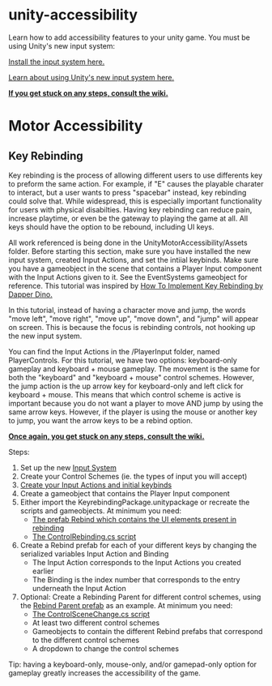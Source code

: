 # unity-accessibility
Learn how to add accessibility features to your unity game. 
You must be using Unity's new input system:

[Install the input system here.](https://docs.unity3d.com/Packages/com.unity.inputsystem@1.5/manual/Installation.html)

[Learn about using Unity's new input system here.](https://gamedevbeginner.com/input-in-unity-made-easy-complete-guide-to-the-new-system/)

**[If you get stuck on any steps, consult the wiki.](https://github.com/krs9851/unity-accessibility/wiki/Motor-Accessibility)**


<h1>Motor Accessibility</h1>


<h2>Key Rebinding</h2>

Key rebinding is the process of allowing different users to use differents key to preform the same action. For example, if "E" causes the playable charater to interact, but a user wants to press "spacebar" instead, key rebinding could solve that. While widespread, this is especially important functionality for users with physical disabilties. Having key rebinding can reduce pain, increase playtime, or even be the gateway to playing the game at all. All keys should have the option to be rebound, including UI keys. 

All work referenced is being done in the UnityMotorAccessibility/Assets folder. Before starting this section, make sure you have installed the new input system, created Input Actions, and set the intiial keybinds. Make sure you have a gameobject in the scene that contains a Player Input component with the Input Actions given to it. See the EventSystems gameobject for reference. This tutorial was inspired by [How To Implement Key Rebinding by Dapper Dino.](https://www.youtube.com/watch?v=dUCcZrPhwSo)

In this tutorial, instead of having a character move and jump, the words "move left", "move right", "move up", "move down", and "jump" will appear on screen. This is because the focus is rebinding controls, not hooking up the new input system. 

You can find the Input Actions in the /PlayerInput folder, named PlayerControls. For this tutorial, we have two options: keyboard-only gameplay and keyboard + mouse gameplay. The movement is the same for both the "keyboard" and "keyboard + mouse" control schemes. However, the jump action is the up arrow key for keyboard-only and left click for keyboard + mouse. This means that which control scheme is active is important because you do not want a player to move AND jump by using the same arrow keys. However, if the player is using the mouse or another key to jump, you want the arrow keys to be a rebind option. 

**[Once again, you get stuck on any steps, consult the wiki.](https://github.com/krs9851/unity-accessibility/wiki/Motor-Accessibility)**

Steps:
<ol>
  <li>Set up the new <a href="https://docs.unity3d.com/Packages/com.unity.inputsystem@1.5/manual/Installation.html">Input System</a></li>
  <li>Create your Control Schemes (ie. the types of input you will accept)</li>
  <li><a href="https://docs.unity3d.com/Packages/com.unity.inputsystem@1.0/manual/ActionAssets.html">Create your Input Actions and initial keybinds</a></li>
  <li>Create a gameobject that contains the Player Input component</li>
  <li>
  Either import the KeyrebindingPackage.unitypackage or recreate the scripts and gameobjects. At minimum you need: 
  <ul>
    <li><a href="https://github.com/krs9851/unity-accessibility/blob/main/Motor%20Accessibility/UnityMotorAccessibility/Assets/Prefabs/Rebind.prefab">The prefab Rebind which contains the UI elements present in rebinding</a></li>
    <li><a href="https://github.com/krs9851/unity-accessibility/blob/main/Motor%20Accessibility/UnityMotorAccessibility/Assets/_Scripts/ControlRebinding.cs">The ControlRebinding.cs script</a></li>
  </ul>
  </li>
  <li>Create a Rebind prefab for each of your different keys by changing the serialized variables Input Action and Binding
  <ul>
    <li>The Input Action corresponds to the Input Actions you created earlier</li>
    <li>The Binding is the index number that corresponds to the entry underneath the Input Action</li>
  </ul>
  </li>
  <li>Optional: Create a Rebinding Parent for different control schemes, using the <a href="https://github.com/krs9851/unity-accessibility/blob/main/Motor%20Accessibility/UnityMotorAccessibility/Assets/Prefabs/Rebinding%20Parent.prefab">Rebind Parent prefab</a> as an example. At minimum you need: 
  <ul>
    <li><a href="https://github.com/krs9851/unity-accessibility/blob/main/Motor%20Accessibility/UnityMotorAccessibility/Assets/_Scripts/ControlSceneChange.cs">The ControlSceneChange.cs script</a></li>
    <li>At least two different control schemes</li>
    <li>Gameobjects to contain the different Rebind prefabs that correspond to the different control schemes</li>
    <li>A dropdown to change the control schemes</li>
  </ul>
  </li>
</ol>

Tip: having a keyboard-only, mouse-only, and/or gamepad-only option for gameplay greatly increases the accessibility of the game. 
